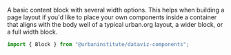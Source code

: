 A basic content block with several width options. This helps when building a page layout if you'd like to place your own components inside a container that aligns with the body well of a typical urban.org layout, a wider block, or a full width block.

```js
import { Block } from "@urbaninstitute/dataviz-components";
```
